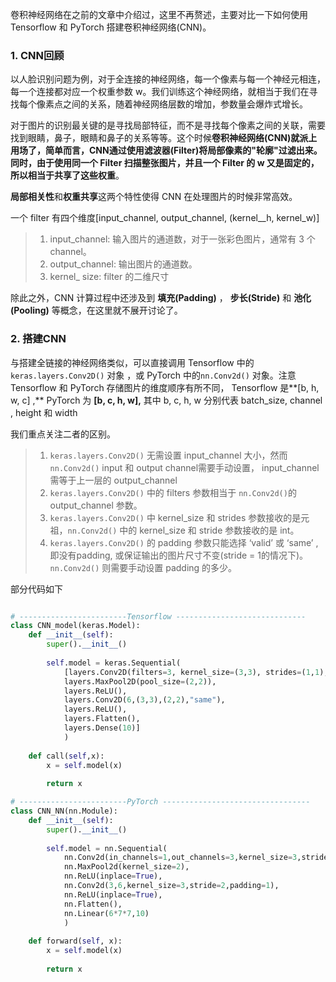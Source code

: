 卷积神经网络在之前的文章中介绍过，这里不再赘述，主要对比一下如何使用 Tensorflow 和 PyTorch 搭建卷积神经网络(CNN)。



### 1. CNN回顾

以人脸识别问题为例，对于全连接的神经网络，每一个像素与每一个神经元相连，每一个连接都对应一个权重参数 w。我们训练这个神经网络，就相当于我们在寻找每个像素点之间的关系，随着神经网络层数的增加，参数量会爆炸式增长。

对于图片的识别最关键的是寻找局部特征，而不是寻找每个像素之间的关联，需要找到眼睛，鼻子，眼睛和鼻子的关系等等。这个时候**卷积神经网络(CNN)**就派上用场了，简单而言，CNN通过使用**滤波器(Filter)**将局部像素的"轮廓"过滤出来。同时，由于使用同一个 Filter 扫描整张图片，并且一个 Filter 的 w 又是固定的，所以相当于**共享了这些权重**。

**局部相关性**和**权重共享**这两个特性使得 CNN 在处理图片的时候非常高效。

一个 filter 有四个维度[input_channel, output_channel, (kernel__h, kernel_w)]

> 1. input_channel: 输入图片的通道数，对于一张彩色图片，通常有 3 个 channel。
> 2. output_channel: 输出图片的通道数。
> 3. kernel_ size:  filter 的二维尺寸

除此之外，CNN 计算过程中还涉及到 **填充(Padding)** ， **步长(Stride)** 和 **池化(Pooling)** 等概念，在这里就不展开讨论了。

### 2. 搭建CNN

与搭建全链接的神经网络类似，可以直接调用 Tensorflow 中的`keras.layers.Conv2D()` 对象 ，或 PyTorch 中的`nn.Conv2d()` 对象。注意 Tensorflow 和 PyTorch 存储图片的维度顺序有所不同， Tensorflow 是**[b, h, w, c] ,** PyTorch 为 **[b, c, h, w],**  其中 b, c, h, w 分别代表 batch_size, channel , height 和 width 

我们重点关注二者的区别。

> 1. `keras.layers.Conv2D()`  无需设置 input_channel 大小，然而`nn.Conv2d()` input 和 output channel需要手动设置， input_channel 需等于上一层的 output_channel
> 2. `keras.layers.Conv2D()`  中的 filters 参数相当于 `nn.Conv2d()`的 output_channel 参数。
> 3. `keras.layers.Conv2D()` 中 kernel_size 和 strides 参数接收的是元祖，`nn.Conv2d()` 中的 kernel_size 和 stride 参数接收的是 int。
> 4. `keras.layers.Conv2D()` 的 padding 参数只能选择 ‘valid’ 或 ‘same’ , 即没有padding, 或保证输出的图片尺寸不变(stride = 1的情况下)。 `nn.Conv2d()` 则需要手动设置 padding 的多少。

部分代码如下

```python

# ------------------------Tensorflow -----------------------------
class CNN_model(keras.Model):
    def __init__(self):
        super().__init__()
    
        self.model = keras.Sequential(
            [layers.Conv2D(filters=3, kernel_size=(3,3), strides=(1,1),padding="same"),
            layers.MaxPool2D(pool_size=(2,2)),
            layers.ReLU(),
            layers.Conv2D(6,(3,3),(2,2),"same"),
            layers.ReLU(),
            layers.Flatten(),
            layers.Dense(10)]
            )
    
    def call(self,x):
        x = self.model(x)
        
        return x

# ------------------------PyTorch ---------------------------------
class CNN_NN(nn.Module):
    def __init__(self):
        super().__init__()
    
        self.model = nn.Sequential(
            nn.Conv2d(in_channels=1,out_channels=3,kernel_size=3,stride=1,padding=1),
            nn.MaxPool2d(kernel_size=2),
            nn.ReLU(inplace=True),
            nn.Conv2d(3,6,kernel_size=3,stride=2,padding=1),
            nn.ReLU(inplace=True),
            nn.Flatten(),
            nn.Linear(6*7*7,10)
            )
    
    def forward(self, x):
        x = self.model(x)
        
        return x
```

